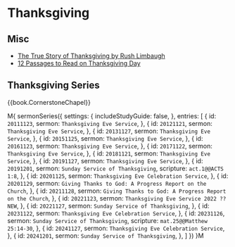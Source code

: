 # Thanksgiving

## Misc

- [The True Story of Thanksgiving by Rush Limbaugh](https://officialrushlimbaugh.com/the-true-story-of-thanksgiving/)
- [12 Passages to Read on Thanksgiving Day](https://www.crossway.org/articles/12-passages-to-read-on-thanksgiving-day/)


## Thanksgiving Series

{{book.CornerstoneChapel}}

M{ sermonSeries({
  settings: {
    includeStudyGuide: false,
  },
  entries: [
    { id: `20111123`, sermon: `Thanksgiving Eve Service`,                                                                     },
    { id: `20121121`, sermon: `Thanksgiving Eve Service`,                                                                     },
    { id: `20131127`, sermon: `Thanksgiving Eve Service`,                                                                     },
    { id: `20151125`, sermon: `Thanksgiving Eve Service`,                                                                     },
    { id: `20161123`, sermon: `Thanksgiving Eve Service`,                                                                     },
    { id: `20171122`, sermon: `Thanksgiving Eve Service`,                                                                     },
    { id: `20181121`, sermon: `Thanksgiving Eve Service`,                                                                     },
    { id: `20191127`, sermon: `Thanksgiving Eve Service`,                                                                     },
    { id: `20191201`, sermon: `Sunday Service of Thanksgiving`,                        scripture: `act.1@@ACTS 1:8`,          },
    { id: `20201125`, sermon: `Thanksgiving Eve Celebration Service`,                                                         },
    { id: `20201129`, sermon: `Giving Thanks to God: A Progress Report on the Church`,                                        },
    { id: `20211128`, sermon: `Giving Thanks to God: A Progress Report on the Church`,                                        },
    { id: `20221123`, sermon: `Thanksgiving Eve Service 2022 ?? NEW`,                                                         },
    { id: `20221127`, sermon: `Sunday Service of Thanksgiving`,                                                               },
    { id: `20231122`, sermon: `Thanksgiving Eve Celebration Service`,                                                         },
    { id: `20231126`, sermon: `Sunday Service of Thanksgiving`,                        scripture: `mat.25@@Matthew 25:14-30`, },
    { id: `20241127`, sermon: `Thanksgiving Eve Celebration Service`,                                                         },
    { id: `20241201`, sermon: `Sunday Service of Thanksgiving`,                                                               },
  ]
}) }M
